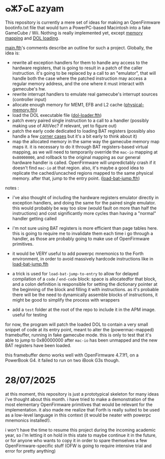 # ⴰⵣⵢⴰⵎ azyam
This repository is currently a mere set of ideas for making an OpenFirmware bootinfo.txt file that would turn a PowerPC-based Macintosh into a fake GameCube / Wii. Nothing is really implemented yet, except [memory mapping](src/load-bat-jump.fth) and [DOL loading](src/dol-loader.fth).

[main.fth](src/main.fth)'s comments describe an outline for such a project. Globally, the idea is:

- rewrite all exception handlers for them to handle any access to the hardware registers, that is going to result in a patch of the caller instruction. it's going to be replaced by a call to an "emulator", that will handle both the case where the patched instruction may access a regular memory address, and the one where it must interact with gamecube's hw.
- rewrite interrupt handlers to emulate real gamecube's interrupt sources (controller input)
- allocate enough memory for MEM1, EFB and L2 cache ([physical-memory.fth](src/physical-memory.fth))
- load the DOL executable file ([dol-loader.fth](src/dol-loader.fth))
- patch every paired single instruction to a call to a handler (possibly making use of AltiVec? if relevant, yet to figure out)
- patch the early code dedicated to loading BAT registers (possibly also handle a few [corner cases](https://dolphin-emu.org/blog/2016/09/06/booting-the-final-gc-game/) but it's a bit early to think about it)
- map the allocated memory in the same way the gamecube memory map maps it. it is necessary to do it through BAT registers-based virtual mapping, as we will need to temporarily override the ``mac-io`` mapping at ``0x80000000``, and rollback to the original mapping as our general hardware handler is called. OpenFirmware will unpredictably crash if it doesn't find ``mac-io`` at that region. also, it's maybe a good idea to replicate the cached/uncached regions mapped to the same physical memory. after that, jump to the entry point. ([load-bat-jump.fth](src/load-bat-jump.fth)) 

notes :

- i've also thought of including the hardware registers emulator directly in exception handlers, and doing the same for the paired single emulator. this would probably be way too slow (would fault on more than half the instructions) and cost significantly more cycles than having a "normal" handler getting called

- i'm not sure using BAT registers is more efficient than page tables here. this is going to require me to invalidate them each time i go through a handler, as those are probably going to make use of OpenFirmware primitives.

- it would be VERY useful to add powerpc mnemonics to the Forth environment, in order to avoid massively hardcode instructions like in [load-bat-jump.fth](src/load-bat-jump.fth)

- a trick is used for ``load-bat-jump-to-entry`` to allow for delayed compilation of a ``code`` / ``end-code`` block: space is allocatedfor that block, and a colon definition is responsible for setting the dictionary pointer at the beginning of the block and filling it with instructions. as it's probable there will be the need to dynamically assemble blocks of instructions, it might be good to simplify the process with wrappers

- add a ``test`` folder at the root of the repo to include it in the APM image. useful for testing

for now, the program will patch the loaded DOL to contain a very small snippet of code at its entry point, meant to alter the (powermac-mapped) framebuffer, running in fake gamecube mode. this is only to test that it's able to jump to 0x80000000 after ``mac-io`` has been unmapped and the new BAT registers have been loaded.

this framebuffer demo works well with OpenFirmware 4.7.1f1, on a PowerBook G4. it failed to run on two iBook G3s though.

# 28/07/2025

at this moment, this repository is just a prototypical skeleton for many ideas i've thought about this month. i have tried to make a demonstration of the most elementary OpenFirmware primitives that would be relevant for the implementation. it also made me realize that Forth is really suited to be used as a low-level language in this context (it would be neater with powerpc mnemonics installed!).

i won't have the time to resume this project during the incoming academic year, so i'm letting it on hold in this state to maybe continue it in the future, or for anyone who wants to copy it in order to spare themselves a few OpenFirmware-specific stuff (OFW is going to require intensive trial and error for pretty anything)
